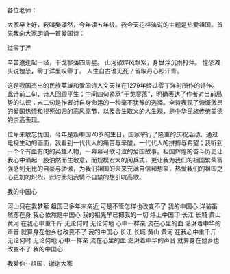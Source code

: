 各位老师：

大家早上好，我叫樊泽然，今年读五年级。我今天花样演说的主题是热爱祖国。首先我向大家朗诵一首爱国诗：

过零丁洋

辛苦遭逢起一经，干戈寥落四周星。 
山河破碎风飘絮，身世浮沉雨打萍。 
惶恐滩头说惶恐，零丁洋里叹零丁。 
人生自古谁无死？留取丹心照汗青。

这是我国杰出的民族英雄和爱国诗人文天祥在1279年经过零丁洋时所作的诗作。此诗前二句，诗人回顾平生；中间四句紧承“干戈寥落”，明确表达了作者对当前局势的认识；末二句是作者对自身命运的一种毫不犹豫的选择。全诗表现了慷慨激昂的爱国热情和视死如归的高风亮节，以及舍生取义的人生观，是中华民族传统美德的崇高表现。

位卑未敢忘忧国，今年是新中国70岁的生日，国家举行了隆重的庆祝活动。通过电视生动的画面，我看到一代代人的痛苦与辛酸，一代代人的拼搏与希望；我听到一个个有血有肉的英雄人物，一幕幕可歌可泣的爱国故事。祖国辉煌的奋斗历史让我心中涌起一股油然而生敬意，而规模宏大的阅兵式，更让我为我们的祖国繁荣富强感到无比的自豪与骄傲，为我们祖国的未来充满自信和想象，热爱我们的祖国之心更加的炽烈，此时此刻我情不自禁的想引吭高歌。

我的中国心

河山只在我梦萦
祖国已多年未亲近
可是不管怎样也改变不了
我的中国心
洋装虽然穿在身
我心依然是中国心
我的祖先早已把我的一切
烙上中国印
长江 长城 黄山 黄河
在我心中重千斤
无论何时 无论何地
心中一样亲
流在心里的血
澎湃着中华的声音
就算身在他乡也改变不了
我的中国心
长江 长城 黄山 黄河
在我心中重千斤
无论何时 无论何地
心中一样亲
流在心里的血
澎湃着中华的声音
就算身在他乡也改变不了
我的中国心

我爱你--祖国，谢谢大家
